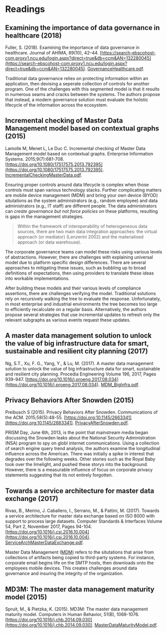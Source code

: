 # Readings

## Examining the importance of data governance in healthcare (2018)

Fuller, S. (2018). Examining the importance of data governance in healthcare. Journal of AHIMA, 89(10), 42–44. [https://search-ebscohost-com.proxy1.ncu.edu/login.aspx?direct=true&db=ccm&AN=132280045](https://search-ebscohost-com.proxy1.ncu.edu/login.aspx?direct=true&db=ccm&AN=132280045). [GovernanceHealthcare.pdf](GovernanceHealthcare.pdf).

Traditional data governance relies on protecting information within an application, then devising a seperate collection of controls for another program.  One of the challenges with this segmented model is that it results in numerous seams and cracks between the systems.  The authors propose that instead, a modern governance solution must evaluate the holistic lifecycle of the information across the ecosystem.

## Incremental checking of Master Data Management model based on contextual graphs (2015)

Lamolle M, Menet L, Le Duc C. Incremental checking of Master Data Management model based on contextual graphs. Enterprise Information Systems. 2015;9(7):681-708. [https://doi.org/10.1080/17517575.2013.792395](https://doi.org/10.1080/17517575.2013.792395). [IncrementalCheckingMasterData.pdf](IncrementalCheckingMasterData.pdf).

Ensuring proper controls around data lifecycle is complex when those controls must span various technology stacks.  Further complicating matters are mobile device management (MDM) and bring your own device (BYOD) situtations as the system administrators (e.g., random employee) and data administrators (e.g., IT staff) are different people.  The data administrators can _create governance but not force policies_ on these platforms, resulting is gaps in the management strategies.

> Within the framework of interoperability of heterogeneous data sources, there are two main data integration approaches: the virtual approach (or mediator) (Lenzerini 2002) and the materialised approach (or data warehouse).

The corporate governance teams can model these risks using various levels of abstractions.  However, there are challenges with explaining universal model due to platform specific design differences.  There are several approaches to mitigating these issues, such as bubbling up to broad definitions of expectations, then using providers to translate these ideas into workable implementations.

After building these models and their various levels of compliance assertions, there are challenges verifying the model.  Traditional solutions rely on recursively walking the tree to evaluate the response.  Unfortunately, in most enterprise and industrial environments the tree becomes too large to efficiently recalculate on a regular basis.  Alternatively, the authors propose several strategies that use incremental updates to refresh only the relevant subgraphs as various events request these updates.

## A master data management solution to unlock the value of big infrastructure data for smart, sustainable and resilient city planning (2017)

Ng, S.T., Xu, F. G., Yang, Y., & Lu, M. (2017). A master data management solution to unlock the value of big infrastructure data for smart, sustainable and resilient city planning. Procedia Engineering Volume 196, 2017, Pages 939-947. [https://doi.org/10.1016/j.proeng.2017.08.034](https://doi.org/10.1016/j.proeng.2017.08.034). [MDM_BigInfra.pdf](MDM_BigInfra.pdf).

## Privacy Behaviors After Snowden (2015)

Preibusch S (2015). Privacy Behaviors After Snowden. Communications of the ACM. 2015;58(5):48-55. [https://doi.org:10.1145/2663341](https://doi.org:10.1145/2663341). [PrivacyAfterSnowden.pdf](PrivacyAfterSnowden.pdf).

PRISM Day, June 6th, 2013, is the point that mainstream media began discussing the Snowden leaks about the National Security Administration (NSA) program to spy on globl internet communications.  Using a collection of search engine query trend analysis, the authors examine the longitudinal influence across the American.  There was initially a spike in interest that degrades over the following weeks.  Other stories such as the Royal Baby took over the limelight, and pushed these storys into the background.  However, there is a measurable influence of focus on corporate privacy statements suggesting that its not entirely forgotten. 

## Towards a service architecture for master data exchange (2017)

Rivas, B., Merino, J. Caballero, I., Serrano, M., & Pattini, M. (2017). Towards a service architecture for master data exchange based on ISO 8000 with support to process large datasets. Computer Standards & Interfaces Volume 54, Part 2, November 2017, Pages 94-104. [https://doi.org/10.1016/j.csi.2016.10.004](https://doi.org/10.1016/j.csi.2016.10.004). [ServiceArchMasterDataExchange.pdf](ServiceArchMasterDataExchange.pdf).

Master Data Management ([MDM](https://en.wikipedia.org/wiki/Master_data_management)) refers to the situtations that arise from collections of artifacts being copied to third-party systems.  For instance, corporate email begins life on the SMTP hosts, then downloads onto the employees mobile devices.  This creates challenges around data governance and insuring the integrity of the organization.

## MD3M: The master data management maturity model (2015)

Spruit, M., & Pietzka, K. (2015). MD3M: The master data management maturity model. Computers in Human Behavior, 51(B), 1068-1076. [https://doi.org/10.1016/j.chb.2014.09.030](https://doi.org/10.1016/j.chb.2014.09.030). [MasterDataMaturityModel.pdf](MasterDataMaturityModel.pdf).
